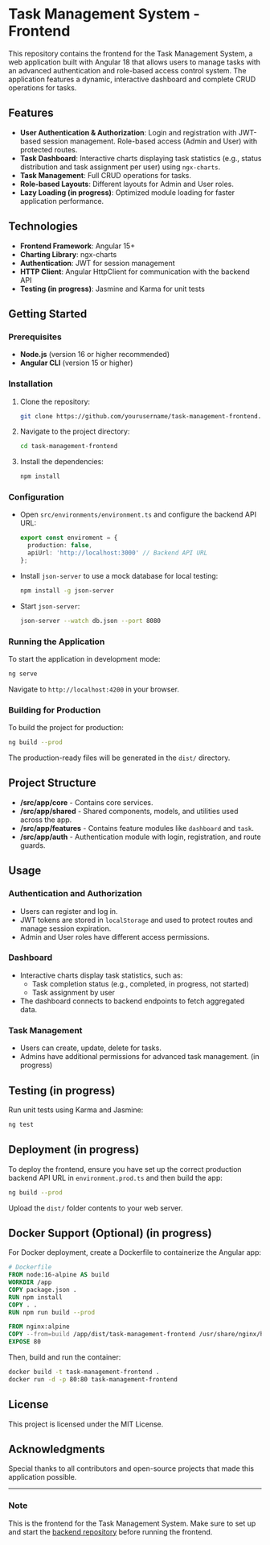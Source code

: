 
# Task Management System - Frontend

This repository contains the frontend for the Task Management System, a web application built with Angular 18 that allows users to manage tasks with an advanced authentication and role-based access control system. The application features a dynamic, interactive dashboard and complete CRUD operations for tasks.

## Features

- **User Authentication & Authorization**: Login and registration with JWT-based session management. Role-based access (Admin and User) with protected routes.
- **Task Dashboard**: Interactive charts displaying task statistics (e.g., status distribution and task assignment per user) using `ngx-charts`.
- **Task Management**: Full CRUD operations for tasks.
- **Role-based Layouts**: Different layouts for Admin and User roles.
- **Lazy Loading (in progress)**: Optimized module loading for faster application performance.

## Technologies

- **Frontend Framework**: Angular 15+
- **Charting Library**: ngx-charts
- **Authentication**: JWT for session management
- **HTTP Client**: Angular HttpClient for communication with the backend API
- **Testing (in progress)**: Jasmine and Karma for unit tests

## Getting Started

### Prerequisites

- **Node.js** (version 16 or higher recommended)
- **Angular CLI** (version 15 or higher)

### Installation

1. Clone the repository:

   ```bash
   git clone https://github.com/yourusername/task-management-frontend.git
   ```

2. Navigate to the project directory:

   ```bash
   cd task-management-frontend
   ```

3. Install the dependencies:

   ```bash
   npm install
   ```

### Configuration

- Open `src/environments/environment.ts` and configure the backend API URL:

  ```typescript
  export const enviroment = {
    production: false,
    apiUrl: 'http://localhost:3000' // Backend API URL
  };
  ```

- Install `json-server` to use a mock database for local testing:

  ```bash
  npm install -g json-server
  ```

- Start `json-server`:

  ```bash
  json-server --watch db.json --port 8080
  ```

### Running the Application

To start the application in development mode:

```bash
ng serve
```

Navigate to `http://localhost:4200` in your browser.

### Building for Production

To build the project for production:

```bash
ng build --prod
```

The production-ready files will be generated in the `dist/` directory.

## Project Structure

- **/src/app/core** - Contains core services.
- **/src/app/shared** - Shared components, models, and utilities used across the app.
- **/src/app/features** - Contains feature modules like `dashboard` and `task`.
- **/src/app/auth** - Authentication module with login, registration, and route guards.

## Usage

### Authentication and Authorization

- Users can register and log in.
- JWT tokens are stored in `localStorage` and used to protect routes and manage session expiration.
- Admin and User roles have different access permissions.

### Dashboard

- Interactive charts display task statistics, such as:
  - Task completion status (e.g., completed, in progress, not started)
  - Task assignment by user
- The dashboard connects to backend endpoints to fetch aggregated data.

### Task Management

- Users can create, update, delete for tasks.
- Admins have additional permissions for advanced task management. (in progress)

## Testing (in progress)

Run unit tests using Karma and Jasmine:

```bash
ng test
```

## Deployment (in progress)

To deploy the frontend, ensure you have set up the correct production backend API URL in `environment.prod.ts` and then build the app:

```bash
ng build --prod
```

Upload the `dist/` folder contents to your web server.

## Docker Support (Optional) (in progress)

For Docker deployment, create a Dockerfile to containerize the Angular app:

```dockerfile
# Dockerfile
FROM node:16-alpine AS build
WORKDIR /app
COPY package.json .
RUN npm install
COPY . .
RUN npm run build --prod

FROM nginx:alpine
COPY --from=build /app/dist/task-management-frontend /usr/share/nginx/html
EXPOSE 80
```

Then, build and run the container:

```bash
docker build -t task-management-frontend .
docker run -d -p 80:80 task-management-frontend
```

## License

This project is licensed under the MIT License.

## Acknowledgments

Special thanks to all contributors and open-source projects that made this application possible.

---

### Note

This is the frontend for the Task Management System. Make sure to set up and start the [backend repository](https://github.com/alessiopelliccione/task-management-system-be) before running the frontend.
